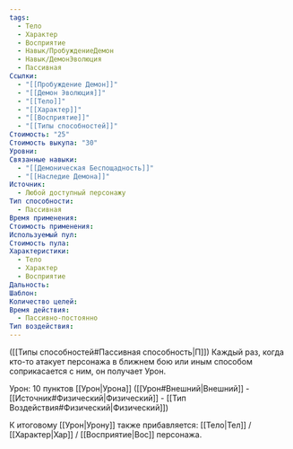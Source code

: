 ```yaml
---
tags:
  - Тело
  - Характер
  - Восприятие
  - Навык/ПробуждениеДемон
  - Навык/ДемонЭволюция
  - Пассивная
Ссылки:
  - "[[Пробуждение Демон]]"
  - "[[Демон Эволюция]]"
  - "[[Тело]]"
  - "[[Характер]]"
  - "[[Восприятие]]"
  - "[[Типы способностей]]"
Стоимость: "25"
Стоимость выкупа: "30"
Уровни: 
Связанные навыки:
  - "[[Демоническая Беспощадность]]"
  - "[[Наследие Демона]]"
Источник:
  - Любой доступный персонажу
Тип способности:
  - Пассивная
Время применения: 
Стоимость применения: 
Используемый пул: 
Стоимость пула: 
Характеристики:
  - Тело
  - Характер
  - Восприятие
Дальность: 
Шаблон: 
Количество целей: 
Время действия:
  - Пассивно-постоянно
Тип воздействия:
---
```

([[Типы способностей#Пассивная способность|П]]) Каждый раз, когда кто-то атакует персонажа в ближнем бою или иным способом соприкасается с ним, он получает Урон.

Урон: 10 пунктов [[Урон|Урона]] ([[Урон#Внешний|Внешний]] - [[Источник#Физический|Физический]] - [[Тип Воздействия#Физический|Физический]])

К итоговому [[Урон|Урону]] также прибавляется: [[Тело|Тел]] / [[Характер|Хар]] / [[Восприятие|Вос]] персонажа.